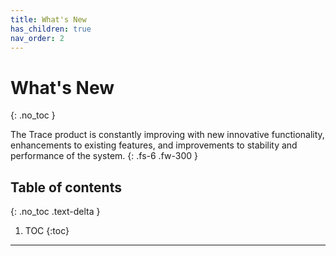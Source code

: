 ```yaml
---
title: What's New
has_children: true
nav_order: 2
---
```


# What's New
{: .no_toc }


The Trace product is constantly improving with new innovative functionality, enhancements to existing features, and improvements to stability and performance of the system.
{: .fs-6 .fw-300 }

## Table of contents
{: .no_toc .text-delta }

1. TOC
{:toc}

---
